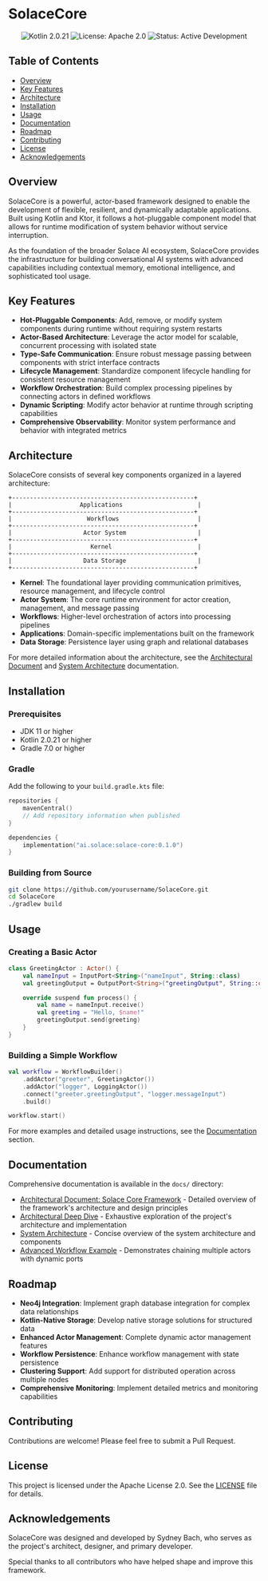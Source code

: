 # SolaceCore

<div align="center">
  <img src="https://img.shields.io/badge/kotlin-2.0.21-blue.svg" alt="Kotlin 2.0.21">
  <img src="https://img.shields.io/badge/license-Apache%202.0-green.svg" alt="License: Apache 2.0">
  <img src="https://img.shields.io/badge/status-active%20development-brightgreen.svg" alt="Status: Active Development">
</div>

## Table of Contents

- [Overview](#overview)
- [Key Features](#key-features)
- [Architecture](#architecture)
- [Installation](#installation)
- [Usage](#usage)
- [Documentation](#documentation)
- [Roadmap](#roadmap)
- [Contributing](#contributing)
- [License](#license)
- [Acknowledgements](#acknowledgements)

## Overview

SolaceCore is a powerful, actor-based framework designed to enable the development of flexible, resilient, and dynamically adaptable applications. Built using Kotlin and Ktor, it follows a hot-pluggable component model that allows for runtime modification of system behavior without service interruption.

As the foundation of the broader Solace AI ecosystem, SolaceCore provides the infrastructure for building conversational AI systems with advanced capabilities including contextual memory, emotional intelligence, and sophisticated tool usage.

## Key Features

- **Hot-Pluggable Components**: Add, remove, or modify system components during runtime without requiring system restarts
- **Actor-Based Architecture**: Leverage the actor model for scalable, concurrent processing with isolated state
- **Type-Safe Communication**: Ensure robust message passing between components with strict interface contracts
- **Lifecycle Management**: Standardize component lifecycle handling for consistent resource management
- **Workflow Orchestration**: Build complex processing pipelines by connecting actors in defined workflows
- **Dynamic Scripting**: Modify actor behavior at runtime through scripting capabilities
- **Comprehensive Observability**: Monitor system performance and behavior with integrated metrics

## Architecture

SolaceCore consists of several key components organized in a layered architecture:

```
+---------------------------------------------------+
|                   Applications                     |
+---------------------------------------------------+
|                     Workflows                      |
+---------------------------------------------------+
|                    Actor System                    |
+---------------------------------------------------+
|                      Kernel                        |
+---------------------------------------------------+
|                    Data Storage                    |
+---------------------------------------------------+
```

- **Kernel**: The foundational layer providing communication primitives, resource management, and lifecycle control
- **Actor System**: The core runtime environment for actor creation, management, and message passing
- **Workflows**: Higher-level orchestration of actors into processing pipelines
- **Applications**: Domain-specific implementations built on the framework
- **Data Storage**: Persistence layer using graph and relational databases

For more detailed information about the architecture, see the [Architectural Document](docs/Architectural_Document_Solace_Core_Framework.md) and [System Architecture](docs/components/kernel/system_architecture.md) documentation.


## Installation

### Prerequisites

- JDK 11 or higher
- Kotlin 2.0.21 or higher
- Gradle 7.0 or higher

### Gradle

Add the following to your `build.gradle.kts` file:

```kotlin
repositories {
    mavenCentral()
    // Add repository information when published
}

dependencies {
    implementation("ai.solace:solace-core:0.1.0")
}
```

### Building from Source

```bash
git clone https://github.com/yourusername/SolaceCore.git
cd SolaceCore
./gradlew build
```

## Usage

### Creating a Basic Actor

```kotlin
class GreetingActor : Actor() {
    val nameInput = InputPort<String>("nameInput", String::class)
    val greetingOutput = OutputPort<String>("greetingOutput", String::class)

    override suspend fun process() {
        val name = nameInput.receive()
        val greeting = "Hello, $name!"
        greetingOutput.send(greeting)
    }
}
```

### Building a Simple Workflow

```kotlin
val workflow = WorkflowBuilder()
    .addActor("greeter", GreetingActor())
    .addActor("logger", LoggingActor())
    .connect("greeter.greetingOutput", "logger.messageInput")
    .build()

workflow.start()
```

For more examples and detailed usage instructions, see the [Documentation](#documentation) section.

## Documentation

Comprehensive documentation is available in the `docs/` directory:

- [Architectural Document: Solace Core Framework](docs/Architectural_Document_Solace_Core_Framework.md) - Detailed overview of the framework's architecture and design principles
- [Architectural Deep Dive](docs/Architectural_Deepdive.md) - Exhaustive exploration of the project's architecture and implementation
- [System Architecture](docs/components/kernel/system_architecture.md) - Concise overview of the system architecture and components
- [Advanced Workflow Example](docs/examples/advanced_workflow_example.md) - Demonstrates chaining multiple actors with dynamic ports


## Roadmap

- **Neo4j Integration**: Implement graph database integration for complex data relationships
- **Kotlin-Native Storage**: Develop native storage solutions for structured data
- **Enhanced Actor Management**: Complete dynamic actor management features
- **Workflow Persistence**: Enhance workflow management with state persistence
- **Clustering Support**: Add support for distributed operation across multiple nodes
- **Comprehensive Monitoring**: Implement detailed metrics and monitoring capabilities

## Contributing

Contributions are welcome! Please feel free to submit a Pull Request.

## License

This project is licensed under the Apache License 2.0. See the [LICENSE](LICENSE) file for details.

## Acknowledgements

SolaceCore was designed and developed by Sydney Bach, who serves as the project's architect, designer, and primary developer.

Special thanks to all contributors who have helped shape and improve this framework.
